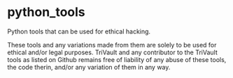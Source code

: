 # python_tools
Python tools that can be used for ethical hacking.

These tools and any variations made from them are solely to be used for ethical and/or legal purposes. 
TriVault and any contributor to the TriVault tools as listed on Github remains free of liability of any abuse of these tools, the code therin, and/or any variation of them in any way.
